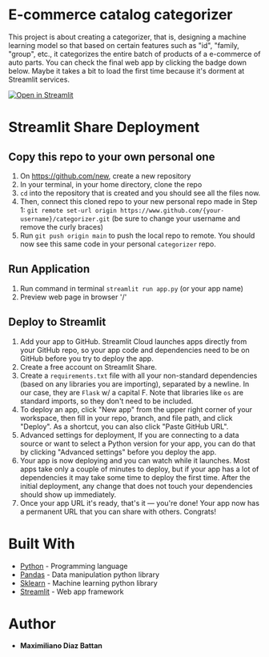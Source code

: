 # E-commerce catalog categorizer

This project is about creating a categorizer, that is, designing a machine learning model so that based on certain features such as "id", "family, "group", etc., it categorizes the entire batch of products of a e-commerce of auto parts. You can check the final web app by clicking the badge down below. Maybe it takes a bit to load the first time because it's dorment at Streamlit services.

[![Open in Streamlit](https://static.streamlit.io/badges/streamlit_badge_black_white.svg)](https://share.streamlit.io/maxidiazbattan/streamlit-categorizador-repuestosya/main/app.py)


# Streamlit Share Deployment

## Copy this repo to your own personal one
1. On https://github.com/new, create a new repository  
2. In your terminal, in your home directory, clone the repo
3. `cd` into the repository that is created and you should see all the files now.
4. Then, connect this cloned repo to your new personal repo made in Step 1: `git remote set-url origin https://www.github.com/{your-username}/categorizer.git` (be sure to change your username and remove the curly braces)
5. Run `git push origin main` to push the local repo to remote. You should now see this same code in your personal `categorizer` repo.

## Run Application
1. Run command in terminal `streamlit run app.py` (or your app name)
2. Preview web page in browser '/'

## Deploy to Streamlit
1. Add your app to GitHub. Streamlit Cloud launches apps directly from your GitHub repo, so your app code and dependencies need to be on GitHub before you try to deploy the app.
2. Create a free account on Streamlit Share.
3. Create a `requirements.txt` file with all your non-standard dependencies (based on any libraries you are importing), separated by a newline. In our case, they are `Flask` w/ a capital F. Note that libraries like `os` are standard imports, so they don't need to be included.
4. To deploy an app, click "New app" from the upper right corner of your workspace, then fill in your repo, branch, and file path, and click "Deploy". As a shortcut, you can also click "Paste GitHub URL".
5. Advanced settings for deployment, If you are connecting to a data source or want to select a Python version for your app, you can do that by clicking "Advanced settings" before you deploy the app.
6. Your app is now deploying and you can watch while it launches. Most apps take only a couple of minutes to deploy, but if your app has a lot of dependencies it may take some time to deploy the first time. After the initial deployment, any change that does not touch your dependencies should show up immediately.
8. Once your app URL it's ready, that's it — you're done! Your app now has a permanent URL that you can share with others. Congrats!


# Built With

* [Python](https://docs.python.org/3/) - Programming language
* [Pandas](https://pandas.pydata.org/docs/) - Data manipulation python library
* [Sklearn](https://scikit-learn.org/stable/user_guide.html) - Machine learning python library
* [Streamlit](https://streamlit.io/) - Web app framework 


# Author

* **Maximiliano Diaz Battan** 
